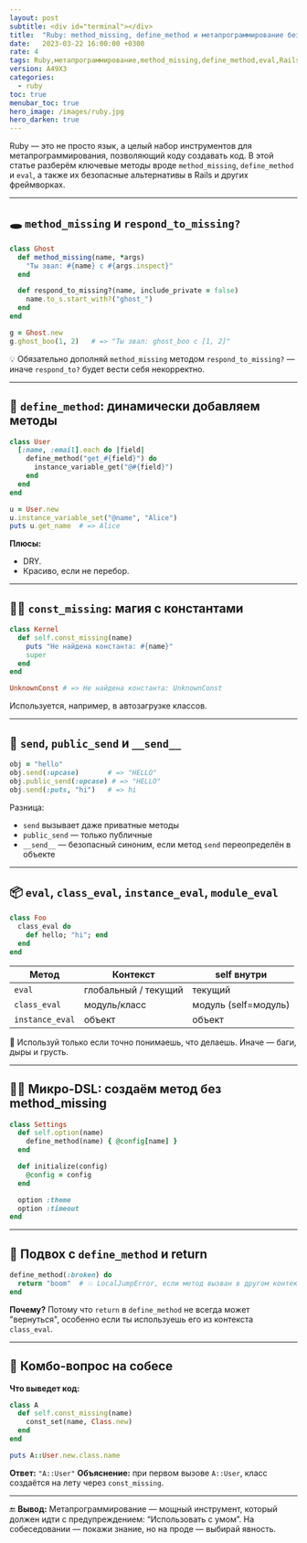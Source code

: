 ```yaml
---
layout: post
subtitle: <div id="terminal"></div>
title:  "Ruby: method_missing, define_method и метапрограммирование без нервов"
date:   2023-03-22 16:00:00 +0300
rate: 4
tags: Ruby,метапрограммирование,method_missing,define_method,eval,Rails
version: A49X3
categories:
  - ruby
toc: true
menubar_toc: true
hero_image: /images/ruby.jpg
hero_darken: true
---
```

Ruby — это не просто язык, а целый набор инструментов для метапрограммирования, позволяющий коду создавать код. В этой статье разберём ключевые методы вроде `method_missing`, `define_method` и `eval`, а также их безопасные альтернативы в Rails и других фреймворках.

---

## 🕳 `method_missing` и `respond_to_missing?`

```ruby
class Ghost
  def method_missing(name, *args)
    "Ты звал: #{name} с #{args.inspect}"
  end

  def respond_to_missing?(name, include_private = false)
    name.to_s.start_with?("ghost_")
  end
end

g = Ghost.new
g.ghost_boo(1, 2)   # => "Ты звал: ghost_boo с [1, 2]"
````

💡 Обязательно дополняй `method_missing` методом `respond_to_missing?` — иначе `respond_to?` будет вести себя некорректно.

---

## 🧬 `define_method`: динамически добавляем методы

```ruby
class User
  [:name, :email].each do |field|
    define_method("get_#{field}") do
      instance_variable_get("@#{field}")
    end
  end
end

u = User.new
u.instance_variable_set("@name", "Alice")
puts u.get_name  # => Alice
```

**Плюсы:**

* DRY.
* Красиво, если не перебор.

---

## 🧙‍♂️ `const_missing`: магия с константами

```ruby
class Kernel
  def self.const_missing(name)
    puts "Не найдена константа: #{name}"
    super
  end
end

UnknownConst # => Не найдена константа: UnknownConst
```

Используется, например, в автозагрузке классов.

---

## 🧼 `send`, `public_send` и `__send__`

```ruby
obj = "hello"
obj.send(:upcase)       # => "HELLO"
obj.public_send(:upcase) # => "HELLO"
obj.send(:puts, "hi")   # => hi
```

Разница:

* `send` вызывает даже приватные методы
* `public_send` — только публичные
* `__send__` — безопасный синоним, если метод `send` переопределён в объекте

---

## 📦 `eval`, `class_eval`, `instance_eval`, `module_eval`

```ruby
class Foo
  class_eval do
    def hello; "hi"; end
  end
end
```

| Метод           | Контекст             | self внутри          |
| --------------- | -------------------- | -------------------- |
| `eval`          | глобальный / текущий | текущий              |
| `class_eval`    | модуль/класс         | модуль (self=модуль) |
| `instance_eval` | объект               | объект               |

🧨 Используй только если точно понимаешь, что делаешь. Иначе — баги, дыры и грусть.

---

## 🧙‍♀️ Микро-DSL: создаём метод без method\_missing

```ruby
class Settings
  def self.option(name)
    define_method(name) { @config[name] }
  end

  def initialize(config)
    @config = config
  end

  option :theme
  option :timeout
end
```

---

## 🤡 Подвох с `define_method` и return

```ruby
define_method(:broken) do
  return "boom"  # 💥 LocalJumpError, если метод вызван в другом контексте
end
```

**Почему?**
Потому что `return` в `define_method` не всегда может "вернуться", особенно если ты используешь его из контекста `class_eval`.

---

## 🤯 Комбо-вопрос на собесе

**Что выведет код:**

```ruby
class A
  def self.const_missing(name)
    const_set(name, Class.new)
  end
end

puts A::User.new.class.name
```

**Ответ:** `"A::User"`
**Объяснение:** при первом вызове `A::User`, класс создаётся на лету через `const_missing`.

---

🔚 **Вывод:**
Метапрограммирование — мощный инструмент, который должен идти с предупреждением: “Использовать с умом”. На собеседовании — покажи знание, но на проде — выбирай явность.
